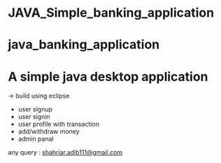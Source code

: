 # JAVA_Simple_banking_application
# java_banking_application
# A simple java desktop application 
-> build using eclipse 

* user signup
* user signin
* user profile with transaction 
* add/withdraw money 
* admin panal

any query : shahriar.adib111@gmail.com

